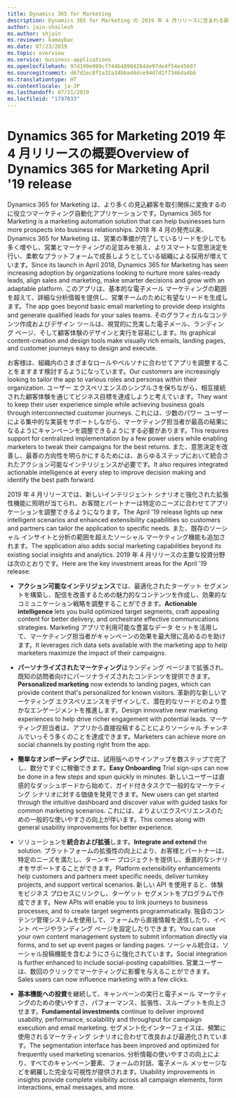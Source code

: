 ```yaml
---
title: Dynamics 365 for Marketing
description: Dynamics 365 for Marketing の 2019 年 4 月リリースに含まれる新機能
author: jain-shailesh
ms.author: shjain
ms.reviewer: kamaybac
ms.date: 07/23/2019
ms.topic: overview
ms.service: business-applications
ms.openlocfilehash: 97d199e989cf744b48904264de97de4f54e45607
ms.sourcegitcommit: d67d2ec8f1a32a34bbad4dce94d7d1f7346da4b6
ms.translationtype: HT
ms.contentlocale: ja-JP
ms.lasthandoff: 07/31/2019
ms.locfileid: "1797033"
---
```

# <a name="overview-of-dynamics-365-for-marketing-april-19-release"></a><span data-ttu-id="ef2f1-103">Dynamics 365 for Marketing 2019 年 4 月リリースの概要</span><span class="sxs-lookup"><span data-stu-id="ef2f1-103">Overview of Dynamics 365 for Marketing April '19 release</span></span>

<span data-ttu-id="ef2f1-104">Dynamics 365 for Marketing は、より多くの見込顧客を取引関係に変換するのに役立つマーケティング自動化アプリケーションです。</span><span class="sxs-lookup"><span data-stu-id="ef2f1-104">Dynamics 365 for Marketing is a marketing automation solution that can help businesses turn more prospects into business relationships.</span></span> <span data-ttu-id="ef2f1-105">2018 年 4 月の発売以来、Dynamics 365 for Marketing は、営業の準備が完了しているリードを少しでも多く増やし、営業とマーケティングの足並みを揃え、よりスマートな意思決定を行い、柔軟なプラットフォームで成長しようとしている組織による採用が増えています。</span><span class="sxs-lookup"><span data-stu-id="ef2f1-105">Since its launch in April 2018, Dynamics 365 for Marketing has seen increasing adoption by organizations looking to nurture more sales-ready leads, align sales and marketing, make smarter decisions and grow with an adaptable platform.</span></span> <span data-ttu-id="ef2f1-106">このアプリは、基本的な電子メール マーケティングの範囲を超えて、詳細な分析情報を提供し、営業チームのために有望なリードを生成します。</span><span class="sxs-lookup"><span data-stu-id="ef2f1-106">The app goes beyond basic email marketing to provide deep insights and generate qualified leads for your sales teams.</span></span> <span data-ttu-id="ef2f1-107">そのグラフィカルなコンテンツ作成およびデザイン ツールは、視覚的に充実した電子メール、ランディング ページ、そして顧客体験のデザインと実行を容易にします。</span><span class="sxs-lookup"><span data-stu-id="ef2f1-107">Its graphical content-creation and design tools make visually rich emails, landing pages, and customer journeys easy to design and execute.</span></span>

<span data-ttu-id="ef2f1-108">お客様は、組織内のさまざまなロールやペルソナに合わせてアプリを調整することをますます検討するようになっています。</span><span class="sxs-lookup"><span data-stu-id="ef2f1-108">Our customers are increasingly looking to tailor the app to various roles and personas within their organization.</span></span> <span data-ttu-id="ef2f1-109">ユーザー エクスペリエンスのシンプルさを保ちながら、相互接続された顧客体験を通じてビジネス目標を達成しようと考えています。</span><span class="sxs-lookup"><span data-stu-id="ef2f1-109">They want to keep their user experience simple while achieving business goals through interconnected customer journeys.</span></span> <span data-ttu-id="ef2f1-110">これには、少数のパワー ユーザーによる集中的な実装をサポートしながら、マーケティング担当者が最高の結果になるようにキャンペーンを調整できるようにする必要があります。</span><span class="sxs-lookup"><span data-stu-id="ef2f1-110">This requires support for centralized implementation by a few power users while enabling marketers to tweak their campaigns for the best returns.</span></span> <span data-ttu-id="ef2f1-111">また、意思決定を改善し、最善の方向性を明らかにするためには、あらゆるステップにおいて統合されたアクション可能なインテリジェンスが必要です。</span><span class="sxs-lookup"><span data-stu-id="ef2f1-111">It also requires integrated actionable intelligence at every step to improve decision making and identify the best path forward.</span></span>

<span data-ttu-id="ef2f1-112">2019 年 4 月リリースでは、新しいインテリジェント シナリオと強化された拡張性機能に照明が当てられ、お客間とパートナーは特定のニーズに合わせてアプリケーションを調整できるようになります。</span><span class="sxs-lookup"><span data-stu-id="ef2f1-112">The April '19 release lights up new intelligent scenarios and enhanced extensibility capabilities so customers and partners can tailor the application to specific needs.</span></span> <span data-ttu-id="ef2f1-113">また、既存のソーシャル インサイトと分析の範囲を超えたソーシャル マーケティング機能も追加されます。</span><span class="sxs-lookup"><span data-stu-id="ef2f1-113">The application also adds social marketing capabilities beyond its existing social insights and analytics.</span></span> <span data-ttu-id="ef2f1-114">2019 年 4 月リリースの主要な投資分野は次のとおりです。</span><span class="sxs-lookup"><span data-stu-id="ef2f1-114">Here are the key investment areas for the April '19 release:</span></span>

- <span data-ttu-id="ef2f1-115">**アクション可能なインテリジェンス**では、最適化されたターゲット セグメントを構築し、配信を改善するための魅力的なコンテンツを作成し、効果的なコミュニケーション戦略を調整することができます。</span><span class="sxs-lookup"><span data-stu-id="ef2f1-115">**Actionable intelligence** lets you build optimized target segments, craft appealing content for better delivery, and orchestrate effective communications strategies.</span></span> <span data-ttu-id="ef2f1-116">Marketing アプリで利用可能な豊富なデータ セットを活用して、マーケティング担当者がキャンペーンの効果を最大限に高めるのを助けます。</span><span class="sxs-lookup"><span data-stu-id="ef2f1-116">It leverages rich data sets available with the marketing app to help marketers maximize the impact of their campaigns.</span></span>

- <span data-ttu-id="ef2f1-117">**パーソナライズされたマーケティング**はランディング ページまで拡張され、既知の訪問者向けにパーソナライズされたコンテンツを提供できます。</span><span class="sxs-lookup"><span data-stu-id="ef2f1-117">**Personalized marketing** now extends to landing pages, which can provide content that's personalized for known visitors.</span></span> <span data-ttu-id="ef2f1-118">革新的な新しいマーケティング エクスペリエンスをデザインして、潜在的なリードとのより豊かなエンゲージメントを推進します。</span><span class="sxs-lookup"><span data-stu-id="ef2f1-118">Design innovative new marketing experiences to help drive richer engagement with potential leads.</span></span> <span data-ttu-id="ef2f1-119">マーケティング担当者は、アプリから直接投稿することによりソーシャル チャンネルでいっそう多くのことを達成できます。</span><span class="sxs-lookup"><span data-stu-id="ef2f1-119">Marketers can achieve more on social channels by posting right from the app.</span></span>

- <span data-ttu-id="ef2f1-120">**簡単なオンボーディング**では、試用版へのサインアップを数ステップで完了し、数分ですぐに稼働できます。</span><span class="sxs-lookup"><span data-stu-id="ef2f1-120">**Easy Onboarding**  Trial sign-ups can now be done in a few steps and spun quickly in minutes.</span></span> <span data-ttu-id="ef2f1-121">新しいユーザーは直感的なダッシュボードから始めて、ガイド付きタスクで一般的なマーケティング シナリオに対する価値を発見できます。</span><span class="sxs-lookup"><span data-stu-id="ef2f1-121">New users can get started through the intuitive dashboard and discover value with guided tasks for common marketing scenarios.</span></span> <span data-ttu-id="ef2f1-122">これには、よりよいエクスペリエンスのための一般的な使いやすさの向上が伴います。</span><span class="sxs-lookup"><span data-stu-id="ef2f1-122">This comes along with general usability improvements for better experience.</span></span>

- <span data-ttu-id="ef2f1-123">ソリューションを**統合および拡張**します。</span><span class="sxs-lookup"><span data-stu-id="ef2f1-123">**Integrate and extend** the solution.</span></span> <span data-ttu-id="ef2f1-124">プラットフォームの拡張性の向上により、お客様とパートナーは、特定のニーズを満たし、ターンキー プロジェクトを提供し、垂直的なシナリオをサポートすることができます。</span><span class="sxs-lookup"><span data-stu-id="ef2f1-124">Platform extensibility enhancements help customers and partners meet specific needs, deliver turnkey projects, and support vertical scenarios.</span></span> <span data-ttu-id="ef2f1-125">新しい API を使用すると、体験をビジネス プロセスにリンクし、ターゲット セグメントをプログラムで作成できます。</span><span class="sxs-lookup"><span data-stu-id="ef2f1-125">New APIs will enable you to link journeys to business processes, and to create target segments programmatically.</span></span> <span data-ttu-id="ef2f1-126">独自のコンテンツ管理システムを使用して、フォームから直接情報を送信したり、イベント ページやランディング ページを設定したりできます。</span><span class="sxs-lookup"><span data-stu-id="ef2f1-126">You can use your own content management system to submit information directly via forms, and to set up event pages or landing pages.</span></span> <span data-ttu-id="ef2f1-127">ソーシャル統合は、ソーシャル投稿機能を含むようにさらに強化されています。</span><span class="sxs-lookup"><span data-stu-id="ef2f1-127">Social integration is further enhanced to include social-posting capabilities.</span></span> <span data-ttu-id="ef2f1-128">営業ユーザーは、数回のクリックでマーケティングに影響を与えることができます。</span><span class="sxs-lookup"><span data-stu-id="ef2f1-128">Sales users can now influence marketing with a few clicks.</span></span>

- <span data-ttu-id="ef2f1-129">**基本機能への投資**を継続して、キャンペーンの実行と電子メール マーケティングのための使いやすさ、パフォーマンス、拡張性、スループットを向上させます。</span><span class="sxs-lookup"><span data-stu-id="ef2f1-129">**Fundamental investments** continue to deliver improved usability, performance, scalability and throughput for campaign execution and email marketing.</span></span> <span data-ttu-id="ef2f1-130">セグメント化インターフェイスは、頻繁に使用されるマーケティング シナリオに合わせて改良および最適化されています。</span><span class="sxs-lookup"><span data-stu-id="ef2f1-130">The segmentation interface has been improved and optimized for frequently used marketing scenarios.</span></span> <span data-ttu-id="ef2f1-131">分析情報の使いやすさの向上により、すべてのキャンペーン要素、フォームの対話、電子メール メッセージなどを網羅した完全な可視性が提供されます。</span><span class="sxs-lookup"><span data-stu-id="ef2f1-131">Usability improvements in insights provide complete visibility across all campaign elements, form interactions, email messages, and more.</span></span>
